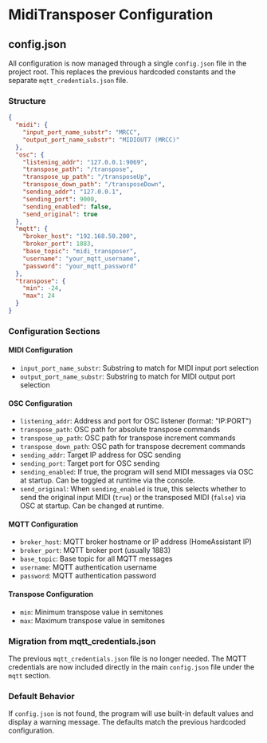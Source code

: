 # MidiTransposer Configuration

## config.json

All configuration is now managed through a single `config.json` file in the project root. This replaces the previous hardcoded constants and the separate `mqtt_credentials.json` file.

### Structure

```json
{
  "midi": {
    "input_port_name_substr": "MRCC",
    "output_port_name_substr": "MIDIOUT7 (MRCC)"
  },
  "osc": {
    "listening_addr": "127.0.0.1:9069",
    "transpose_path": "/transpose",
    "transpose_up_path": "/transposeUp",
    "transpose_down_path": "/transposeDown",
    "sending_addr": "127.0.0.1",
    "sending_port": 9000,
    "sending_enabled": false,
    "send_original": true
  },
  "mqtt": {
    "broker_host": "192.168.50.200",
    "broker_port": 1883,
    "base_topic": "midi_transposer",
    "username": "your_mqtt_username",
    "password": "your_mqtt_password"
  },
  "transpose": {
    "min": -24,
    "max": 24
  }
}
```

### Configuration Sections

#### MIDI Configuration

- `input_port_name_substr`: Substring to match for MIDI input port selection
- `output_port_name_substr`: Substring to match for MIDI output port selection

#### OSC Configuration

- `listening_addr`: Address and port for OSC listener (format: "IP:PORT")
- `transpose_path`: OSC path for absolute transpose commands
- `transpose_up_path`: OSC path for transpose increment commands
- `transpose_down_path`: OSC path for transpose decrement commands
- `sending_addr`: Target IP address for OSC sending
- `sending_port`: Target port for OSC sending
- `sending_enabled`: If true, the program will send MIDI messages via OSC at startup. Can be toggled at runtime via the console.
- `send_original`: When `sending_enabled` is true, this selects whether to send the original input MIDI (`true`) or the transposed MIDI (`false`) via OSC at startup. Can be changed at runtime.

#### MQTT Configuration

- `broker_host`: MQTT broker hostname or IP address (HomeAssistant IP)
- `broker_port`: MQTT broker port (usually 1883)
- `base_topic`: Base topic for all MQTT messages
- `username`: MQTT authentication username
- `password`: MQTT authentication password

#### Transpose Configuration

- `min`: Minimum transpose value in semitones
- `max`: Maximum transpose value in semitones

### Migration from mqtt_credentials.json

The previous `mqtt_credentials.json` file is no longer needed. The MQTT credentials are now included directly in the main `config.json` file under the `mqtt` section.

### Default Behavior

If `config.json` is not found, the program will use built-in default values and display a warning message. The defaults match the previous hardcoded configuration.
